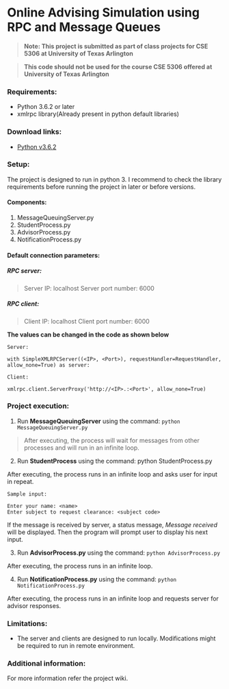 # Online Advising Simulation using RPC and Message Queues

>**Note: This project is submitted as part of class projects for CSE 5306 at University of Texas Arlington**

>**This code should not be used for the course CSE 5306 offered at University of Texas Arlington**

### Requirements:

* Python 3.6.2 or later
* xmlrpc library(Already present in python default libraries)

### Download links:

* [Python v3.6.2](https://www.python.org/downloads/)

### Setup:
The project is designed to run in python 3. I recommend to check the library requirements before running the project in later or before versions.

#### Components:

1. MessageQueuingServer.py
2. StudentProcess.py
3. AdvisorProcess.py
4. NotificationProcess.py

#### Default connection parameters:

##### RPC server:

> Server IP: localhost
> Server port number: 6000

##### RPC client: 

> Client IP: localhost
> Client port number: 6000

**The values can be changed in the code as shown below**
 
```
Server:

with SimpleXMLRPCServer((<IP>, <Port>), requestHandler=RequestHandler, allow_none=True) as server:

Client:

xmlrpc.client.ServerProxy('http://<IP>.:<Port>', allow_none=True)
```

### Project execution:

1. Run **MessageQueuingServer** using the command: `python MessageQueuingServer.py`

>After executing, the process will wait for messages from other processes and will run in an infinite loop.


2. Run **StudentProcess** using the command: python StudentProcess.py

After executing, the process runs in an infinite loop and asks user for input in repeat.

```
Sample input:

Enter your name: <name>
Enter subject to request clearance: <subject code>
```

If the message is received by server, a status message, *Message received* will be displayed. Then the program will prompt user to display his next input.

3. Run **AdvisorProcess.py** using the command: `python AdvisorProcess.py`

After executing, the process runs in an infinite loop. 


4. Run **NotificationProcess.py** using the command: `python NotificationProcess.py`

After executing, the process runs in an infinite loop and requests server for advisor responses. 


### Limitations:

* The server and clients are designed to run locally. Modifications might be required to run in remote environment.

### Additional information:

For more information refer the project wiki.
